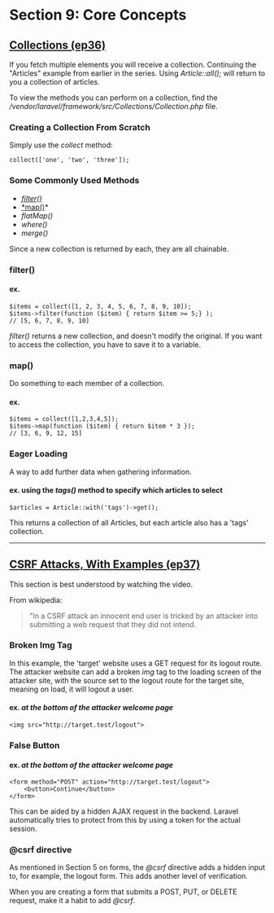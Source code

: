 # Section 9: Core Concepts

## [Collections (ep36)](https://laracasts.com/series/laravel-6-from-scratch/episodes/36?autoplay=true)

If you fetch multiple elements you will receive a collection. Continuing the "Articles" example from earlier in the series. Using *Article::all();* will return to you a collection of articles.

To view the methods you can perform on a collection, find the */vendor/laravel/framework/src/Collections/Collection.php* file.

### Creating a Collection From Scratch
Simply use the *collect* method:

```
collect(['one', 'two', 'three']);
```

### Some Commonly Used Methods
- [*filter()*](#filter())
- [*map()](#map())*
- *flatMap()*
- *where()*
- *merge()*

Since a new collection is returned by each, they are all chainable.

### filter()

#### ex.
```
$items = collect([1, 2, 3, 4, 5, 6, 7, 8, 9, 10]);
$items->filter(function ($item) { return $item >= 5;} );
// [5, 6, 7, 8, 9, 10]
```

*filter()* returns a new collection, and doesn't modify the original. If you want to access the collection, you have to save it to a variable.

### map()
Do something to each member of a collection.

#### ex.
```
$items = collect([1,2,3,4,5]);
$items->map(function ($item) { return $item * 3 });
// [3, 6, 9, 12, 15]
```

### Eager Loading
A way to add further data when gathering information.

#### ex. using the *tags()* method to specify which articles to select
```
$articles = Article::with('tags')->get();
```
This returns a collection of all Articles, but each article also has a 'tags' collection.

---
## [CSRF Attacks, With Examples (ep37)](https://laracasts.com/series/laravel-6-from-scratch/episodes/37?autoplay=true)
This section is best understood by watching the video.

From wikipedia: 
>"In a CSRF attack an innocent end user is tricked by an attacker into submitting a web request that they did not intend.

### Broken Img Tag
In this example, the 'target' website uses a GET request for its logout route. The attacker website can add a broken *img* tag to the loading screen of the attacker site, with the source set to the logout route for the target site, meaning on load, it will logout a user.

#### ex. *at the bottom of the attacker welcome page*
```
<img src="http://target.test/logout">
```

### False Button

#### ex. *at the bottom of the attacker welcome page*
```
<form method="POST" action="http://target.test/logout">
    <button>Continue</button>
</form>
```
This can be aided by a hidden AJAX request in the backend. Laravel automatically tries to protect from this by using a token for the actual session.

### @csrf directive

As mentioned in Section 5 on forms, the *@csrf* directive adds a hidden input to, for example, the logout form. This adds another level of verification.

When you are creating a form that submits a POST, PUT, or DELETE request, make it a habit to add *@csrf*.